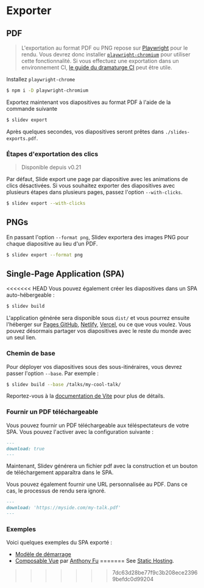 # Exporter

## PDF

> L'exportation au format PDF ou PNG repose sur [Playwright](https://playwright.dev) pour le rendu. Vous devrez donc installer [`playwright-chromium`](https://playwright.dev/docs/installation#download-single-browser-binary) pour utiliser cette fonctionnalité.
> Si vous effectuez une exportation dans un environnement CI, [le guide du dramaturge CI](https://playwright.dev/docs/ci) peut être utile.

Installez `playwright-chrome`

```bash
$ npm i -D playwright-chromium
```

Exportez maintenant vos diapositives au format PDF à l'aide de la commande suivante

```bash
$ slidev export
```

Après quelques secondes, vos diapositives seront prêtes dans `./slides-exports.pdf`.

### Étapes d'exportation des clics

> Disponible depuis v0.21

Par défaut, Slide export une page par diapositive avec les animations de clics désactivées. Si vous souhaitez exporter des diapositives avec plusieurs étapes dans plusieurs pages, passez l'option `--with-clicks`.

```bash
$ slidev export --with-clicks
```

## PNGs

En passant l'option `--format png`, Slidev exportera des images PNG pour chaque diapositive au lieu d'un PDF.

```bash
$ slidev export --format png
```

## Single-Page Application (SPA)

<<<<<<< HEAD
Vous pouvez également créer les diapositives dans un SPA auto-hébergeable :

```bash
$ slidev build
```

L'application générée sera disponible sous `dist/` et vous pourrez ensuite l'héberger sur [Pages GitHub](https://pages.github.com/), [Netlify](https://netlify.app/), [Vercel](https://vercel.com/), ou ce que vous voulez. Vous pouvez désormais partager vos diapositives avec le reste du monde avec un seul lien.

### Chemin de base

Pour déployer vos diapositives sous des sous-itinéraires, vous devrez passer l'option `--base`. Par exemple :

```bash
$ slidev build --base /talks/my-cool-talk/
```

Reportez-vous à la [documentation de Vite](https://vitejs.dev/guide/build.html#public-base-path) pour plus de détails.

### Fournir un PDF téléchargeable

Vous pouvez fournir un PDF téléchargeable aux téléspectateurs de votre SPA. Vous pouvez l'activer avec la configuration suivante :

```md
---
download: true
---
```

Maintenant, Slidev générera un fichier pdf avec la construction et un bouton de téléchargement apparaîtra dans le SPA.

Vous pouvez également fournir une URL personnalisée au PDF. Dans ce cas, le processus de rendu sera ignoré.

```md
---
download: 'https://myside.com/my-talk.pdf'
---
```

### Exemples

Voici quelques exemples du SPA exporté :

- [Modèle de démarrage](https://sli.dev/demo/starter)
- [Composable Vue](https://talks.antfu.me/2021/composable-vue) par [Anthony Fu](https://github.com/antfu)
=======
See [Static Hosting](/guide/hosting).
>>>>>>> 7dc63d28be77f9c3b208ece23969befdc0d99204
